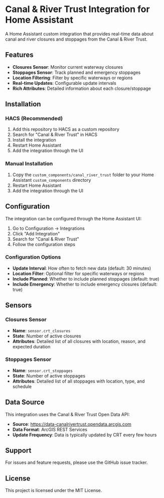 # Canal & River Trust Integration for Home Assistant

A Home Assistant custom integration that provides real-time data about canal and river closures and stoppages from the Canal & River Trust.

## Features

- **Closures Sensor**: Monitor current waterway closures
- **Stoppages Sensor**: Track planned and emergency stoppages
- **Location Filtering**: Filter by specific waterways or regions
- **Real-time Updates**: Configurable update intervals
- **Rich Attributes**: Detailed information about each closure/stoppage

## Installation

### HACS (Recommended)

1. Add this repository to HACS as a custom repository
2. Search for "Canal & River Trust" in HACS
3. Install the integration
4. Restart Home Assistant
5. Add the integration through the UI

### Manual Installation

1. Copy the `custom_components/canal_river_trust` folder to your Home Assistant `custom_components` directory
2. Restart Home Assistant
3. Add the integration through the UI

## Configuration

The integration can be configured through the Home Assistant UI:

1. Go to Configuration → Integrations
2. Click "Add Integration"
3. Search for "Canal & River Trust"
4. Follow the configuration steps

### Configuration Options

- **Update Interval**: How often to fetch new data (default: 30 minutes)
- **Location Filter**: Optional filter for specific waterways or regions
- **Include Planned**: Whether to include planned stoppages (default: true)
- **Include Emergency**: Whether to include emergency closures (default: true)

## Sensors

### Closures Sensor
- **Name**: `sensor.crt_closures`
- **State**: Number of active closures
- **Attributes**: Detailed list of all closures with location, reason, and expected duration

### Stoppages Sensor
- **Name**: `sensor.crt_stoppages`
- **State**: Number of active stoppages
- **Attributes**: Detailed list of all stoppages with location, type, and schedule

## Data Source

This integration uses the Canal & River Trust Open Data API:
- **Source**: https://data-canalrivertrust.opendata.arcgis.com
- **Data Format**: ArcGIS REST Services
- **Update Frequency**: Data is typically updated by CRT every few hours

## Support

For issues and feature requests, please use the GitHub issue tracker.

## License

This project is licensed under the MIT License.
